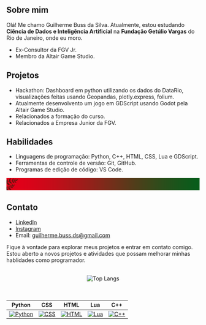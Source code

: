 ## Sobre mim
Olá! Me chamo Guilherme Buss da Silva. Atualmente, estou estudando **Ciência de Dados e Inteligência Artificial** na **Fundação Getúlio Vargas** do Rio de Janeiro, onde eu moro.

- Ex-Consultor da FGV Jr.
- Membro da Altair Game Studio.

## Projetos
- Hackathon: Dashboard em python utilizando os dados do DataRio, visualizações feitas usando Geopandas, plotly.express, folium.
- Atualmente desenvolvento um jogo em GDScript usando Godot pela Altair Game Studio.
- Relacionados a formação do curso.
- Relacionados a Empresa Junior da FGV.

## Habilidades
- Linguagens de programação: Python, C++, HTML, CSS, Lua e GDScript.
- Ferramentas de controle de versão: Git, GitHub.
- Programas de edição de código: VS Code.

![mm](template.png)

## Contato
- [LinkedIn](https://br.linkedin.com/in/guilherme-buss-da-silva-b0b93829b?trk=public_profile_browsemap)
- [Instagram](https://www.instagram.com/bussdasilva/)
- Email: guilherme.buss.ds@gmail.com

Fique à vontade para explorar meus projetos e entrar em contato comigo. Estou aberto a novos projetos e atividades que possam melhorar minhas hablidades como programador.
<br>
<br>
<div align="center">
  <img src="https://github-readme-stats.vercel.app/api/top-langs/?username=gbussds&layout=compact&theme=radical" alt="Top Langs" />
<br>
<br>
<br>
</div>
<div align="center">
  
| Python | CSS | HTML | Lua | C++ |
|--------|-----|------|-----|-----|
| [![Python](https://img.shields.io/badge/Python-%2314354C.svg?style=flat&logo=python&logoColor=white)](https://github.com/gbussds/gbussds) | [![CSS](https://img.shields.io/badge/CSS-%231572B6.svg?style=flat&logo=css3&logoColor=white)](https://github.com/gbussds/gbussds) | [![HTML](https://img.shields.io/badge/HTML-%23E34F26.svg?style=flat&logo=html5&logoColor=white)]([link_para_projeto](https://github.com/gbussds/gbussds)) | [![Lua](https://img.shields.io/badge/lua-%23ED8B00.svg?style=flat&logo=lua&logoColor=white)]([link_para_projeto](https://github.com/gbussds/gbussds)) | [![C++](https://img.shields.io/badge/-C++-blue?logo=cplusplus)](https://github.com/gbussds/gbussds) |
  
</div>
